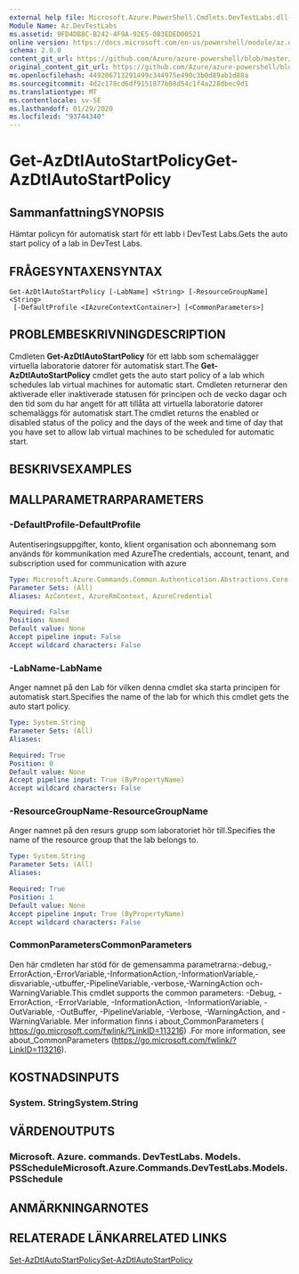 ```yaml
---
external help file: Microsoft.Azure.PowerShell.Cmdlets.DevTestLabs.dll-Help.xml
Module Name: Az.DevTestLabs
ms.assetid: 9FD4DB8C-B242-4F9A-92E5-0B3EDED00521
online version: https://docs.microsoft.com/en-us/powershell/module/az.devtestlabs/get-azdtlautostartpolicy
schema: 2.0.0
content_git_url: https://github.com/Azure/azure-powershell/blob/master/src/DevTestLabs/DevTestLabs/help/Get-AzDtlAutoStartPolicy.md
original_content_git_url: https://github.com/Azure/azure-powershell/blob/master/src/DevTestLabs/DevTestLabs/help/Get-AzDtlAutoStartPolicy.md
ms.openlocfilehash: 449206713291499c344975e490c3b0d89ab1d88a
ms.sourcegitcommit: 4d2c178cd6df9151877b08d54c1f4a228dbec9d1
ms.translationtype: MT
ms.contentlocale: sv-SE
ms.lasthandoff: 01/29/2020
ms.locfileid: "93744340"
---
```

# <span data-ttu-id="1ea93-101">Get-AzDtlAutoStartPolicy</span><span class="sxs-lookup"><span data-stu-id="1ea93-101">Get-AzDtlAutoStartPolicy</span></span>

## <span data-ttu-id="1ea93-102">Sammanfattning</span><span class="sxs-lookup"><span data-stu-id="1ea93-102">SYNOPSIS</span></span>
<span data-ttu-id="1ea93-103">Hämtar policyn för automatisk start för ett labb i DevTest Labs.</span><span class="sxs-lookup"><span data-stu-id="1ea93-103">Gets the auto start policy of a lab in DevTest Labs.</span></span>

## <span data-ttu-id="1ea93-104">FRÅGESYNTAXEN</span><span class="sxs-lookup"><span data-stu-id="1ea93-104">SYNTAX</span></span>

```
Get-AzDtlAutoStartPolicy [-LabName] <String> [-ResourceGroupName] <String>
 [-DefaultProfile <IAzureContextContainer>] [<CommonParameters>]
```

## <span data-ttu-id="1ea93-105">PROBLEMBESKRIVNING</span><span class="sxs-lookup"><span data-stu-id="1ea93-105">DESCRIPTION</span></span>
<span data-ttu-id="1ea93-106">Cmdleten **Get-AzDtlAutoStartPolicy** för ett labb som schemalägger virtuella laboratorie datorer för automatisk start.</span><span class="sxs-lookup"><span data-stu-id="1ea93-106">The **Get-AzDtlAutoStartPolicy** cmdlet gets the auto start policy of a lab which schedules lab virtual machines for automatic start.</span></span>
<span data-ttu-id="1ea93-107">Cmdleten returnerar den aktiverade eller inaktiverade statusen för principen och de vecko dagar och den tid som du har angett för att tillåta att virtuella laboratorie datorer schemaläggs för automatisk start.</span><span class="sxs-lookup"><span data-stu-id="1ea93-107">The cmdlet returns the enabled or disabled status of the policy and the days of the week and time of day that you have set to allow lab virtual machines to be scheduled for automatic start.</span></span>

## <span data-ttu-id="1ea93-108">BESKRIVS</span><span class="sxs-lookup"><span data-stu-id="1ea93-108">EXAMPLES</span></span>

## <span data-ttu-id="1ea93-109">MALLPARAMETRAR</span><span class="sxs-lookup"><span data-stu-id="1ea93-109">PARAMETERS</span></span>

### <span data-ttu-id="1ea93-110">-DefaultProfile</span><span class="sxs-lookup"><span data-stu-id="1ea93-110">-DefaultProfile</span></span>
<span data-ttu-id="1ea93-111">Autentiseringsuppgifter, konto, klient organisation och abonnemang som används för kommunikation med Azure</span><span class="sxs-lookup"><span data-stu-id="1ea93-111">The credentials, account, tenant, and subscription used for communication with azure</span></span>

```yaml
Type: Microsoft.Azure.Commands.Common.Authentication.Abstractions.Core.IAzureContextContainer
Parameter Sets: (All)
Aliases: AzContext, AzureRmContext, AzureCredential

Required: False
Position: Named
Default value: None
Accept pipeline input: False
Accept wildcard characters: False
```

### <span data-ttu-id="1ea93-112">-LabName</span><span class="sxs-lookup"><span data-stu-id="1ea93-112">-LabName</span></span>
<span data-ttu-id="1ea93-113">Anger namnet på den Lab för vilken denna cmdlet ska starta principen för automatisk start.</span><span class="sxs-lookup"><span data-stu-id="1ea93-113">Specifies the name of the lab for which this cmdlet gets the auto start policy.</span></span>

```yaml
Type: System.String
Parameter Sets: (All)
Aliases:

Required: True
Position: 0
Default value: None
Accept pipeline input: True (ByPropertyName)
Accept wildcard characters: False
```

### <span data-ttu-id="1ea93-114">-ResourceGroupName</span><span class="sxs-lookup"><span data-stu-id="1ea93-114">-ResourceGroupName</span></span>
<span data-ttu-id="1ea93-115">Anger namnet på den resurs grupp som laboratoriet hör till.</span><span class="sxs-lookup"><span data-stu-id="1ea93-115">Specifies the name of the resource group that the lab belongs to.</span></span>

```yaml
Type: System.String
Parameter Sets: (All)
Aliases:

Required: True
Position: 1
Default value: None
Accept pipeline input: True (ByPropertyName)
Accept wildcard characters: False
```

### <span data-ttu-id="1ea93-116">CommonParameters</span><span class="sxs-lookup"><span data-stu-id="1ea93-116">CommonParameters</span></span>
<span data-ttu-id="1ea93-117">Den här cmdleten har stöd för de gemensamma parametrarna:-debug,-ErrorAction,-ErrorVariable,-InformationAction,-InformationVariable,-disvariable,-utbuffer,-PipelineVariable,-verbose,-WarningAction och-WarningVariable.</span><span class="sxs-lookup"><span data-stu-id="1ea93-117">This cmdlet supports the common parameters: -Debug, -ErrorAction, -ErrorVariable, -InformationAction, -InformationVariable, -OutVariable, -OutBuffer, -PipelineVariable, -Verbose, -WarningAction, and -WarningVariable.</span></span> <span data-ttu-id="1ea93-118">Mer information finns i about_CommonParameters ( https://go.microsoft.com/fwlink/?LinkID=113216) .</span><span class="sxs-lookup"><span data-stu-id="1ea93-118">For more information, see about_CommonParameters (https://go.microsoft.com/fwlink/?LinkID=113216).</span></span>

## <span data-ttu-id="1ea93-119">KOSTNADS</span><span class="sxs-lookup"><span data-stu-id="1ea93-119">INPUTS</span></span>

### <span data-ttu-id="1ea93-120">System. String</span><span class="sxs-lookup"><span data-stu-id="1ea93-120">System.String</span></span>

## <span data-ttu-id="1ea93-121">VÄRDEN</span><span class="sxs-lookup"><span data-stu-id="1ea93-121">OUTPUTS</span></span>

### <span data-ttu-id="1ea93-122">Microsoft. Azure. commands. DevTestLabs. Models. PSSchedule</span><span class="sxs-lookup"><span data-stu-id="1ea93-122">Microsoft.Azure.Commands.DevTestLabs.Models.PSSchedule</span></span>

## <span data-ttu-id="1ea93-123">ANMÄRKNINGAR</span><span class="sxs-lookup"><span data-stu-id="1ea93-123">NOTES</span></span>

## <span data-ttu-id="1ea93-124">RELATERADE LÄNKAR</span><span class="sxs-lookup"><span data-stu-id="1ea93-124">RELATED LINKS</span></span>

[<span data-ttu-id="1ea93-125">Set-AzDtlAutoStartPolicy</span><span class="sxs-lookup"><span data-stu-id="1ea93-125">Set-AzDtlAutoStartPolicy</span></span>](./Set-AzDtlAutoStartPolicy.md)


